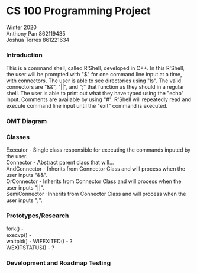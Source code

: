 # CS 100 Programming Project

Winter 2020\
Anthony Pan 862119435\
Joshua Torres 861221634

### Introduction

This is a command shell, called R'Shell, developed in C++. In this R'Shell, the user will be prompted with "$" for one command line input at a time, with connectors. The user is able to see directories using "ls". The valid connectors are "&&", "||", and ";" that function as they should in a regular shell. The user is able to print out what they have typed using the "echo" input. Comments are available by using "#". R'Shell will repeatedly read and execute command line input until the "exit" command is executed.

### OMT Diagram

### Classes
Executor - Single class responsible for executing the commands inputed by the user.\
Connector - Abstract parent class that will... \
AndConnector - Inherits from Connector Class and will process when the user inputs "&&".\
OrConnector - Inherits from Connector Class and will process when the user inputs "||".\
SemiConnector -Inherits from Connector Class and will process when the user inputs ";".

### Prototypes/Research
fork() -\
execvp() -\
waitpid() -
WIFEXITED() - ?\
WEXITSTATUS() - ?

### Development and Roadmap Testing
